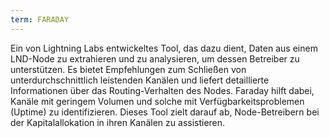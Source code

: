 ```yaml
---
term: FARADAY
---
```


Ein von Lightning Labs entwickeltes Tool, das dazu dient, Daten aus einem LND-Node zu extrahieren und zu analysieren, um dessen Betreiber zu unterstützen. Es bietet Empfehlungen zum Schließen von unterdurchschnittlich leistenden Kanälen und liefert detaillierte Informationen über das Routing-Verhalten des Nodes. Faraday hilft dabei, Kanäle mit geringem Volumen und solche mit Verfügbarkeitsproblemen (Uptime) zu identifizieren. Dieses Tool zielt darauf ab, Node-Betreibern bei der Kapitalallokation in ihren Kanälen zu assistieren.